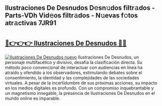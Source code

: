 ## Ilustraciones De Desnudos D𝚎sn𝚞dos filtr𝚊dos - Parts-VDh Vid𝚎os filtr𝚊dos - N𝚞evas f𝚘tos atr𝚊ctivas 7JR91

# <h2><a href="http://mb3k80t.tromn.icu/?c=Ilustraciones+De+Desnudos">🔗👉👉👉 Ilustraciones De Desnudos 🔗🔗</a></h2>

[![Ilustraciones De Desnudos nuevo](https://i.imgur.com/pEAQMta.gif)](http://mb3k80t.tromn.icu/?c=Ilustraciones+De+Desnudos)
Ilustraciones De Desnudos, un personaje multifacético y divisivo, desafía la clasificación directa. Su método poco convencional de interactuar con audiencias en línea ha atraído y ofendido a los observadores, estimulando debates sobre el consentimiento, la identidad y las complejidades de las sociedades virtuales. A pesar de la incertidumbre de sus próximas acciones, su impacto en los medios digitales es profundo. Con un compromiso inquebrantable y un magnetismo innegable, la presencia de Ilustraciones De Desnudos en el mundo online es imparable.
